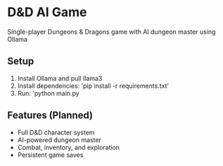 # D&D AI Game

Single-player Dungeons & Dragons game with AI dungeon master using Ollama

## Setup
1. Install Ollama and pull llama3
2. Install dependencies: 'pip install -r requirements.txt'
3. Run: 'python main.py

## Features (Planned)
- Full D&D character system
- AI-powered dungeon master
- Combat, inventory, and exploration
- Persistent game saves